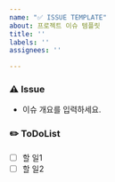 ```yaml
---
name: "✅ ISSUE TEMPLATE"
about: 프로젝트 이슈 템플릿
title: ''
labels: ''
assignees: ''

---
```


### ⚠️ Issue
- 이슈 개요를 입력하세요.

### ✏️ ToDoList
- [ ] 할 일1
- [ ] 할 일2
